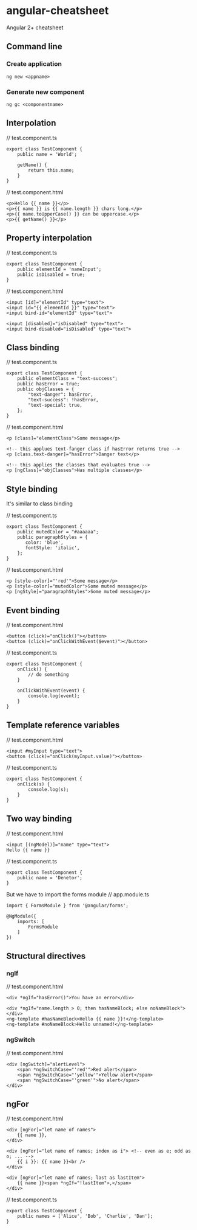 # angular-cheatsheet
Angular 2+ cheatsheet

## Command line

### Create application
```
ng new <appname>
```

### Generate new component
```
ng gc <componentname>
```

## Interpolation

// test.component.ts
```
export class TestComponent {
    public name = 'World';
    
    getName() {
        return this.name;
    }
}
```

// test.component.html
```
<p>Hello {{ name }}</p>
<p>{{ name }} is {{ name.length }} chars long.</p>
<p>{{ name.toUpperCase() }} can be uppercase.</p>
<p>{{ getName() }}</p>
```

## Property interpolation
// test.component.ts
```
export class TestComponent {
    public elementId = 'nameInput';
    public isDisabled = true;
}
```

// test.component.html
```
<input [id]="elementId" type="text">
<input id="{{ elementId }}" type="text">
<input bind-id="elementId" type="text">

<input [disabled]="isDisabled" type="text">
<input bind-disabled="isDisabled" type="text">
```

## Class binding
// test.component.ts
```
export class TestComponent {
    public elementClass = "text-success";
    public hasError = true;
    public objClasses = {
        "text-danger": hasError,
        "text-success": !hasError,
        "text-special: true,
    };
}
```

// test.component.html
```
<p [class]="elementClass">Some message</p>

<!-- this applues text-fanger class if hasError returns true -->
<p [class.text-danger]="hasError">Danger text</p>

<!-- this applies the classes that evaluates true -->
<p [ngClass]="objClasses">Has multiple classes</p>
```

## Style binding
It's similar to class binding

// test.component.ts
```
export class TestComponent {
    public mutedColor = "#aaaaaa";
    public paragraphStyles = {
       color: 'blue',
       fontStyle: 'italic',
    };
}
```

// test.component.html
```
<p [style-color]="'red'">Some message</p>
<p [style-color]="mutedColor">Some muted message</p>
<p [ngStyle]="paragraphStyles">Some muted message</p>
```

## Event binding
// test.component.html
```
<button (click)="onClick()"></button>
<button (click)="onClickWithEvent($event)"></button>
```

// test.component.ts
```
export class TestComponent {
    onClick() {
        // do something
    }
    
    onClickWithEvent(event) {
        console.log(event);
    }
}
```

## Template reference variables
// test.component.html
```
<input #myInput type="text">
<button (click)="onClick(myInput.value)"></button>
```

// test.component.ts
```
export class TestComponent {
    onClick(s) {
        console.log(s);
    }
}
```

## Two way binding
// test.component.html
```
<input [(ngModel)]="name" type="text">
Hello {{ name }}
```

// test.component.ts
```
export class TestComponent {
    public name = 'Denetor';
}
```

But we have to import the forms module
// app.module.ts
```
import { FormsModule } from '@angular/forms';

@NgModule({
    imports: [
        FormsModule
    ]
})
```

## Structural directives

### ngIf
// test.component.html
```
<div *ngIf="hasError()">You have an error</div>

<div *ngIf="name.length > 0; then hasNameBlock; else noNameBlock"></div>
<ng-template #hasNameBlock>Hello {{ name }}!</ng-template>
<ng-template #noNameBlock>Hello unnamed!</ng-template>
```

### ngSwitch
// test.component.html
```
<div [ngSwitch]="alertLevel">
    <span *ngSwitchCase="'red'">Red alert</span>
    <span *ngSwitchCase="'yellow'">Yellow alert</span>
    <span *ngSwitchCase="'green'">No alert</span>
</div>
```

## ngFor
// test.component.html
```
<div [ngFor]="let name of names">
    {{ name }},
</div>

<div [ngFor]="let name of names; index as i"> <!-- even as e; odd as o; ... -->
    {{ i }}: {{ name }}<br />
</div>

<div [ngFor]="let name of names; last as lastItem">
    {{ name }}<span *ngIf="!lastItem">,</span>
</div>
```

// test.component.ts
```
export class TestComponent {
    public names = ['Alice', 'Bob', 'Charlie', 'Dan'];
}
```

